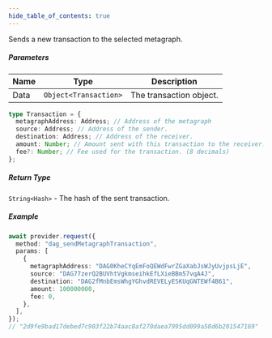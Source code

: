 ```yaml
---
hide_table_of_contents: true
---
```


<head>
  <meta
    name="description"
    content="Sends a new transaction to the selected metagraph."
  />
</head>

<intro-end />

Sends a new transaction to the selected metagraph.

##### Parameters

| Name | Type                  | Description             |
| ---- | --------------------- | ----------------------- |
| Data | `Object<Transaction>` | The transaction object. |

```typescript title="Transaction"
type Transaction = {
  metagraphAddress: Address; // Address of the metagraph
  source: Address; // Address of the sender.
  destination: Address; // Address of the receiver.
  amount: Number; // Amount sent with this transaction to the receiver. (8 decimals)
  fee?: Number; // Fee used for the transaction. (8 decimals)
};
```

##### Return Type

`String<Hash>` - The hash of the sent transaction.

##### Example

```typescript title="TypeScript"
await provider.request({
  method: "dag_sendMetagraphTransaction",
  params: [
    {
      metagraphAddress: "DAG0KheCYqEmFoQEWdFwrZGaXabJsWJyUvjpsLjE",
      source: "DAG77zerQ2BUVhtVgkmseihkEfLXieBBm57vqA4J",
      destination: "DAG2fMnbEmsWhgYGhvdREVELyESKUqGNTEWf4B61",
      amount: 100000000,
      fee: 0,
    },
  ],
});
// "2d9fe9bad17debed7c903f22b74aac8af270daea7995dd099a58d6b201547169"
```
